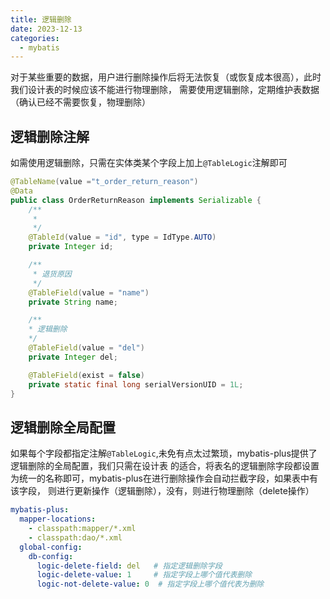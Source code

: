 ```yaml
---
title: 逻辑删除
date: 2023-12-13
categories:
  - mybatis
---
```


对于某些重要的数据，用户进行删除操作后将无法恢复（或恢复成本很高），此时我们设计表的时候应该不能进行物理删除，
需要使用逻辑删除，定期维护表数据（确认已经不需要恢复，物理删除）

<!-- more -->

## 逻辑删除注解

如需使用逻辑删除，只需在实体类某个字段上加上`@TableLogic`注解即可

```java
@TableName(value ="t_order_return_reason")
@Data
public class OrderReturnReason implements Serializable {
    /**
     * 
     */
    @TableId(value = "id", type = IdType.AUTO)
    private Integer id;

    /**
     * 退货原因
     */
    @TableField(value = "name")
    private String name;

    /**
    * 逻辑删除
    */
    @TableField(value = "del")
    private Integer del;

    @TableField(exist = false)
    private static final long serialVersionUID = 1L;
}
```

## 逻辑删除全局配置

如果每个字段都指定注解`@TableLogic`,未免有点太过繁琐，mybatis-plus提供了逻辑删除的全局配置，我们只需在设计表
的适合，将表名的逻辑删除字段都设置为统一的名称即可，mybatis-plus在进行删除操作会自动拦截字段，如果表中有该字段，
则进行更新操作（逻辑删除），没有，则进行物理删除（delete操作）

```yaml
mybatis-plus:
  mapper-locations:
    - classpath:mapper/*.xml
    - classpath:dao/*.xml
  global-config:
    db-config:
      logic-delete-field: del   # 指定逻辑删除字段
      logic-delete-value: 1     # 指定字段上哪个值代表删除
      logic-not-delete-value: 0  # 指定字段上哪个值代表为删除
```